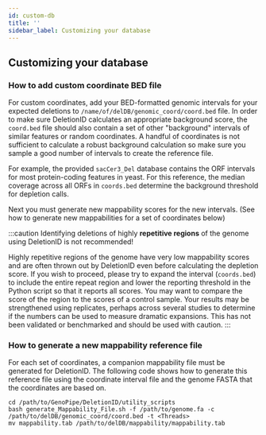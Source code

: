 ```yaml
---
id: custom-db
title: ''
sidebar_label: Customizing your database
---
```


## Customizing your database

### How to add custom coordinate BED file

For custom coordinates, add your BED-formatted genomic intervals for your expected deletions to `/name/of/delDB/genomic_coord/coord.bed` file. In order to make sure DeletionID calculates an appropriate background score, the `coord.bed` file should also contain a set of other "background" intervals of similar features or random coordinates. A handful of coordinates is not sufficient to calculate a robust background calculation so make sure you sample a good number of intervals to create the reference file.

For example, the provided `sacCer3_Del` database contains the ORF intervals for most protein-coding features in yeast. For this reference, the median coverage across all ORFs in `coords.bed` determine the background threshold for depletion calls.

Next you must generate new mappability scores for the new intervals. (See how to generate new mappabilities for a set of coordinates below)

:::caution
Identifying deletions of highly __repetitive regions__ of the genome using DeletionID is not recommended!

Highly repetitive regions of the genome have very low mappability scores and are often thrown out by DeletionID even before calculating the depletion score. If you wish to proceed, please try to expand the interval (`coords.bed`) to include the entire repeat region and lower the reporting threshold in the Python script so that it reports all scores. You may want to compare the score of the region to the scores of a control sample. Your results may be strengthened using replicates, perhaps across several studies to determine if the numbers can be used to measure dramatic expansions. This has not been validated or benchmarked and should be used with caution.
:::


### How to generate a new mappability reference file

For each set of coordinates, a companion mappability file must be generated for DeletionID. The following code shows how to generate this reference file using the coordinate interval file and the genome FASTA that the coordinates are based on.

```
cd /path/to/GenoPipe/DeletionID/utility_scripts
bash generate_Mappability_File.sh -f /path/to/genome.fa -c /path/to/delDB/genomic_coord/coord.bed -t <Threads>
mv mappability.tab /path/to/delDB/mappability/mappability.tab
```
